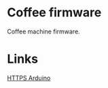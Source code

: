 # Coffee firmware

Coffee machine firmware.

# Links

[HTTPS Arduino](https://medium.com/@dfa_31434/doing-ssl-requests-on-esp8266-correctly-c1f60ad46f5e)